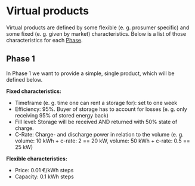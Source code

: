 # Virtual products
Virtual products are defined by some flexible (e. g. prosumer specific) and some fixed (e. g. given by market) characteristics. Below is a list of those characteristics for each [Phase](https://github.com/MAS4TE/organisation/blob/main/media/mas4te-configuration-phase-fhac.png).

## Phase 1
In Phase 1 we want to provide a simple, single product, which will be defined below.

**Fixed characteristics:**
* Timeframe (e. g. time one can rent a storage for): set to one week
* Efficiency: 95%. Buyer of storage has to account for losses (e. g. only receiving 95% of stored energy back)
* Fill level: Storage will be received AND returned with 50% state of charge.
* C-Rate: Charge- and discharge power in relation to the volume (e. g. volume: 10 kWh + c-rate: 2 == 20 kW, volume: 50 kWh + c-rate: 0.5 == 25 kW)

**Flexible characteristics:**
* Price: 0.01 €/kWh steps
* Capacity: 0.1 kWh steps
